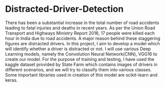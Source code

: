 # Distracted-Driver-Detection
There has been a substantial increase in the total number of road accidents leading to fatal injuries and deaths in recent years. As per the Union Road Transport and Highways Ministry Report 2016, 17 people were killed each hour in India due to road accidents. A major reason behind these staggering figures are distracted drivers. In this project, I aim to develop a model which will identify whether a driver is distracted or not. I will use various Deep Learning models, namely the Convolution Neural Network(CNN), VGG16 to create our model. For the purpose of training and testing, I have used the kaggle dataset provided by State Farm which contains images of drivers in different scenarios, and we will try to classify them into various classes. Some important libraries used in creation of this model are scikit-learn and keras.
